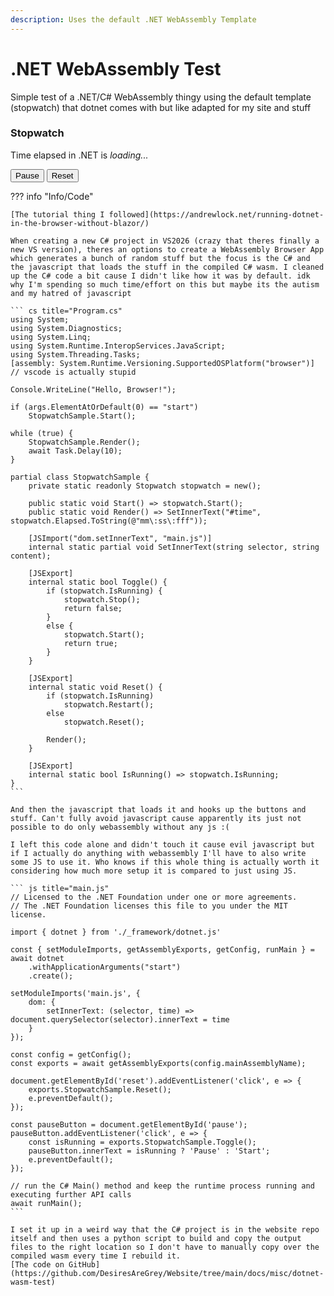 ```yaml
---
description: Uses the default .NET WebAssembly Template
---
```

# .NET WebAssembly Test

Simple test of a .NET/C# WebAssembly thingy using the default template (stopwatch) that dotnet comes with but like adapted for my site and stuff

<script type='module' src="main.js"></script>
<h3>Stopwatch</h3>
<p>
  Time elapsed in .NET is <span id="time"><i>loading...</i></span>
</p>
<p>
  <button id="pause">Pause</button>
  <button id="reset">Reset</button>
</p>

??? info "Info/Code"

    [The tutorial thing I followed](https://andrewlock.net/running-dotnet-in-the-browser-without-blazor/)

    When creating a new C# project in VS2026 (crazy that theres finally a new VS version), theres an options to create a WebAssembly Browser App which generates a bunch of random stuff but the focus is the C# and the javascript that loads the stuff in the compiled C# wasm. I cleaned up the C# code a bit cause I didn't like how it was by default. idk why I'm spending so much time/effort on this but maybe its the autism and my hatred of javascript

    ``` cs title="Program.cs"
    using System;
    using System.Diagnostics;
    using System.Linq;
    using System.Runtime.InteropServices.JavaScript;
    using System.Threading.Tasks;
    [assembly: System.Runtime.Versioning.SupportedOSPlatform("browser")] // vscode is actually stupid

    Console.WriteLine("Hello, Browser!");

    if (args.ElementAtOrDefault(0) == "start")
        StopwatchSample.Start();

    while (true) {
        StopwatchSample.Render();
        await Task.Delay(10);
    }

    partial class StopwatchSample {
        private static readonly Stopwatch stopwatch = new();

        public static void Start() => stopwatch.Start();
        public static void Render() => SetInnerText("#time", stopwatch.Elapsed.ToString(@"mm\:ss\:fff"));

        [JSImport("dom.setInnerText", "main.js")]
        internal static partial void SetInnerText(string selector, string content);

        [JSExport]
        internal static bool Toggle() {
            if (stopwatch.IsRunning) {
                stopwatch.Stop();
                return false;
            }
            else {
                stopwatch.Start();
                return true;
            }
        }

        [JSExport]
        internal static void Reset() {
            if (stopwatch.IsRunning)
                stopwatch.Restart();
            else
                stopwatch.Reset();

            Render();
        }

        [JSExport]
        internal static bool IsRunning() => stopwatch.IsRunning;
    }
    ```

    And then the javascript that loads it and hooks up the buttons and stuff. Can't fully avoid javascript cause apparently its just not possible to do only webassembly without any js :(  

    I left this code alone and didn't touch it cause evil javascript but if I actually do anything with webassembly I'll have to also write some JS to use it. Who knows if this whole thing is actually worth it considering how much more setup it is compared to just using JS.
  
    ``` js title="main.js"
    // Licensed to the .NET Foundation under one or more agreements.
    // The .NET Foundation licenses this file to you under the MIT license.

    import { dotnet } from './_framework/dotnet.js'

    const { setModuleImports, getAssemblyExports, getConfig, runMain } = await dotnet
        .withApplicationArguments("start")
        .create();

    setModuleImports('main.js', {
        dom: {
            setInnerText: (selector, time) => document.querySelector(selector).innerText = time
        }
    });

    const config = getConfig();
    const exports = await getAssemblyExports(config.mainAssemblyName);

    document.getElementById('reset').addEventListener('click', e => {
        exports.StopwatchSample.Reset();
        e.preventDefault();
    });

    const pauseButton = document.getElementById('pause');
    pauseButton.addEventListener('click', e => {
        const isRunning = exports.StopwatchSample.Toggle();
        pauseButton.innerText = isRunning ? 'Pause' : 'Start';
        e.preventDefault();
    });

    // run the C# Main() method and keep the runtime process running and executing further API calls
    await runMain();
    ```

    I set it up in a weird way that the C# project is in the website repo itself and then uses a python script to build and copy the output files to the right location so I don't have to manually copy over the compiled wasm every time I rebuild it.  
    [The code on GitHub](https://github.com/DesiresAreGrey/Website/tree/main/docs/misc/dotnet-wasm-test)
